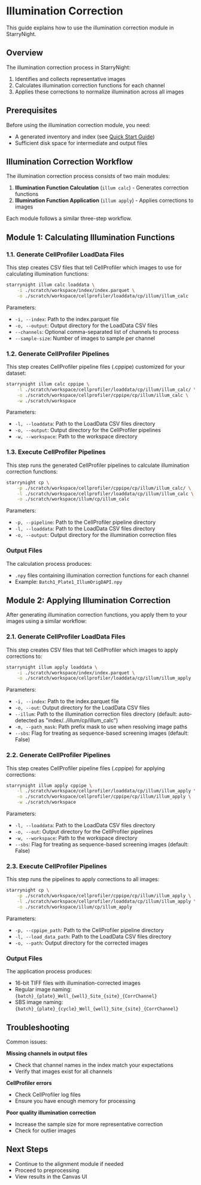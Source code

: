 # Illumination Correction

This guide explains how to use the illumination correction module in StarryNight.

## Overview

The illumination correction process in StarryNight:

1. Identifies and collects representative images
2. Calculates illumination correction functions for each channel
3. Applies these corrections to normalize illumination across all images

## Prerequisites

Before using the illumination correction module, you need:

- A generated inventory and index (see [Quick Start Guide](../getting-started/quickstart.md))
- Sufficient disk space for intermediate and output files

## Illumination Correction Workflow

The illumination correction process consists of two main modules:

1. **Illumination Function Calculation** (`illum calc`) - Generates correction functions
2. **Illumination Function Application** (`illum apply`) - Applies corrections to images

Each module follows a similar three-step workflow.

## Module 1: Calculating Illumination Functions

### 1.1. Generate CellProfiler LoadData Files

This step creates CSV files that tell CellProfiler which images to use for calculating illumination functions:

```bash
starrynight illum calc loaddata \
    -i ./scratch/workspace/index/index.parquet \
    -o ./scratch/workspace/cellprofiler/loaddata/cp/illum/illum_calc
```

Parameters:

- `-i, --index`: Path to the index.parquet file
- `-o, --output`: Output directory for the LoadData CSV files
- `--channels`: Optional comma-separated list of channels to process
- `--sample-size`: Number of images to sample per channel

### 1.2. Generate CellProfiler Pipelines

This step creates CellProfiler pipeline files (.cppipe) customized for your dataset:

```bash
starrynight illum calc cppipe \
    -l ./scratch/workspace/cellprofiler/loaddata/cp/illum/illum_calc/ \
    -o ./scratch/workspace/cellprofiler/cppipe/cp/illum/illum_calc \
    -w ./scratch/workspace
```

Parameters:

- `-l, --loaddata`: Path to the LoadData CSV files directory
- `-o, --output`: Output directory for the CellProfiler pipelines
- `-w, --workspace`: Path to the workspace directory

### 1.3. Execute CellProfiler Pipelines

This step runs the generated CellProfiler pipelines to calculate illumination correction functions:

```bash
starrynight cp \
    -p ./scratch/workspace/cellprofiler/cppipe/cp/illum/illum_calc/ \
    -l ./scratch/workspace/cellprofiler/loaddata/cp/illum/illum_calc \
    -o ./scratch/workspace/illum/cp/illum_calc
```

Parameters:

- `-p, --pipeline`: Path to the CellProfiler pipeline directory
- `-l, --loaddata`: Path to the LoadData CSV files directory
- `-o, --output`: Output directory for the illumination correction files

### Output Files

The calculation process produces:

- `.npy` files containing illumination correction functions for each channel
- Example: `Batch1_Plate1_IllumOrigDAPI.npy`

## Module 2: Applying Illumination Correction

After generating illumination correction functions, you apply them to your images using a similar workflow:

### 2.1. Generate CellProfiler LoadData Files

This step creates CSV files that tell CellProfiler which images to apply corrections to:

```bash
starrynight illum apply loaddata \
    -i ./scratch/workspace/index/index.parquet \
    -o ./scratch/workspace/cellprofiler/loaddata/cp/illum/illum_apply
```

Parameters:

- `-i, --index`: Path to the index.parquet file
- `-o, --out`: Output directory for the LoadData CSV files
- `--illum`: Path to the illumination correction files directory (default: auto-detected as "index/../illum/cp/illum_calc")
- `-m, --path_mask`: Path prefix mask to use when resolving image paths
- `--sbs`: Flag for treating as sequence-based screening images (default: False)

### 2.2. Generate CellProfiler Pipelines

This step creates CellProfiler pipeline files (.cppipe) for applying corrections:

```bash
starrynight illum apply cppipe \
    -l ./scratch/workspace/cellprofiler/loaddata/cp/illum/illum_apply \
    -o ./scratch/workspace/cellprofiler/cppipe/cp/illum/illum_apply \
    -w ./scratch/workspace
```

Parameters:

- `-l, --loaddata`: Path to the LoadData CSV files directory
- `-o, --out`: Output directory for the CellProfiler pipelines
- `-w, --workspace`: Path to the workspace directory
- `--sbs`: Flag for treating as sequence-based screening images (default: False)

### 2.3. Execute CellProfiler Pipelines

This step runs the pipelines to apply corrections to all images:

```bash
starrynight cp \
    -p ./scratch/workspace/cellprofiler/cppipe/cp/illum/illum_apply \
    -l ./scratch/workspace/cellprofiler/loaddata/cp/illum/illum_apply \
    -o ./scratch/workspace/illum/cp/illum_apply
```

Parameters:

- `-p, --cppipe_path`: Path to the CellProfiler pipeline directory
- `-l, --load_data_path`: Path to the LoadData CSV files directory
- `-o, --path`: Output directory for the corrected images

### Output Files

The application process produces:

- 16-bit TIFF files with illumination-corrected images
- Regular image naming: `{batch}_{plate}_Well_{well}_Site_{site}_{CorrChannel}`
- SBS image naming: `{batch}_{plate}_{cycle}_Well_{well}_Site_{site}_{CorrChannel}`

## Troubleshooting

Common issues:

**Missing channels in output files**

   - Check that channel names in the index match your expectations
   - Verify that images exist for all channels

 **CellProfiler errors**

   - Check CellProfiler log files
   - Ensure you have enough memory for processing

**Poor quality illumination correction**

   - Increase the sample size for more representative correction
   - Check for outlier images

## Next Steps

- Continue to the alignment module if needed
- Proceed to preprocessing
- View results in the Canvas UI

